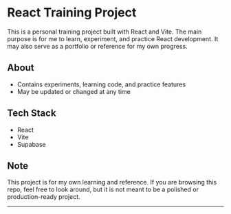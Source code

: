 # React Training Project

This is a personal training project built with React and Vite. The main purpose is for me to learn, experiment, and practice React development. It may also serve as a portfolio or reference for my own progress.

## About

- Contains experiments, learning code, and practice features
- May be updated or changed at any time

## Tech Stack

- React
- Vite
- Supabase

## Note

This project is for my own learning and reference. If you are browsing this repo, feel free to look around, but it is not meant to be a polished or production-ready project.

---
